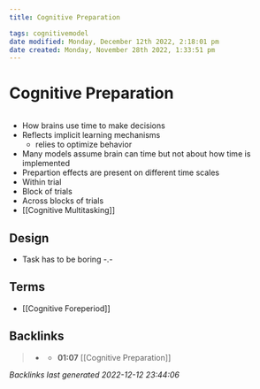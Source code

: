 ```yaml
---
title: Cognitive Preparation

tags: cognitivemodel 
date modified: Monday, December 12th 2022, 2:18:01 pm
date created: Monday, November 28th 2022, 1:33:51 pm
---
```


# Cognitive Preparation
```toc
```
- How brains use time to make decisions
- Reflects implicit learning mechanisms
	- relies to optimize behavior
- Many models assume brain can time but not about how time is implemented
- Prepartion effects are present on different time scales
- Within trial
- Block of trials
- Across blocks of trials
- [[Cognitive Multitasking]]

## Design
- Task has to be boring -.-

## Terms
- [[Cognitive Foreperiod]]

## Backlinks

> - [](journals/2022-12-12.md)
>   - **01:07** [[Cognitive Preparation]]

_Backlinks last generated 2022-12-12 23:44:06_
